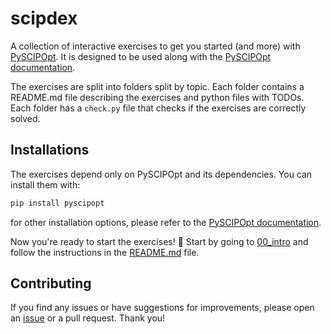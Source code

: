 # scipdex
A collection of interactive exercises to get you started (and more) with [PySCIPOpt](https://github.com/scipopt/PySCIPOpt).
It is designed to be used along with the [PySCIPOpt documentation](https://scipopt.github.io/PySCIPOpt/docs/html/index.html).

The exercises are split into folders split by topic. Each folder contains a README.md file describing the exercises and python files with TODOs.
Each folder has a `check.py` file that checks if the exercises are correctly solved.

## Installations
The exercises depend only on PySCIPOpt and its dependencies. You can install them with:
```bash
pip install pyscipopt
```
for other installation options, please refer to the [PySCIPOpt documentation](https://pyscipopt.readthedocs.io/en/latest/install.html).

Now you're ready to start the exercises! 🚀 Start by going to [00_intro](00_intro) and follow the instructions in the [README.md](00_intro/README.md) file.

## Contributing
If you find any issues or have suggestions for improvements, please open an [issue](https://github.com/mmghannam/scipdex/issues/new/choose) or a pull request. Thank you!